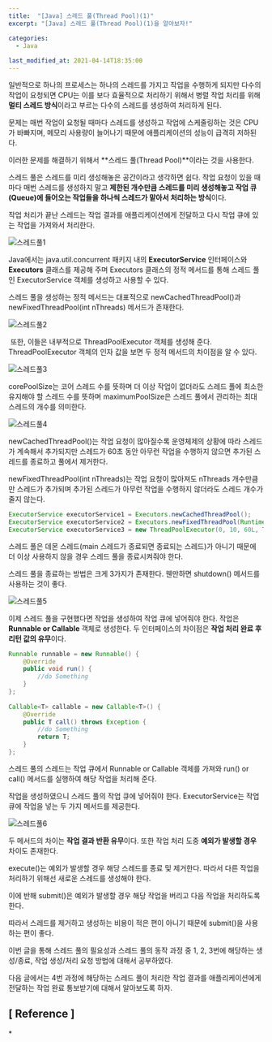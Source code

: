 ```yaml
---
title:  "[Java] 스레드 풀(Thread Pool)(1)"
excerpt: "[Java] 스레드 풀(Thread Pool)(1)을 알아보자!"

categories:
  - Java
  
last_modified_at: 2021-04-14T18:35:00
---
```


일반적으로 하나의 프로세스는 하나의 스레드를 가지고 작업을 수행하게 되지만 다수의 작업이 요청되면 CPU는 이를 보다 효율적으로 처리하기 위해서 병렬 작업 처리를 위해 **멀티 스레드 방식**이라고 부르는 다수의 스레드를 생성하여 처리하게 된다.  

문제는 매번 작업이 요청될 때마다 스레드를 생성하고 작업에 스케줄링하는 것은 CPU가 바빠지며, 메모리 사용량이 늘어나기 때문에 애플리케이션의 성능이 급격히 저하된다.  

이러한 문제를 해결하기 위해서 **스레드 풀(Thread Pool)**이라는 것을 사용한다.  

스레드 풀은 스레드를 미리 생성해놓은 공간이라고 생각하면 쉽다. 작업 요청이 있을 때마다 매번 스레드를 생성하지 말고 **제한된 개수만큼 스레드를 미리 생성해놓고 작업 큐(Queue)에 들어오는 작업들을 하나씩 스레드가 맡아서 처리하는 방식**이다.  

작업 처리가 끝난 스레드는 작업 결과를 애플리케이션에게 전달하고 다시 작업 큐에 있는 작업을 가져와서 처리한다.  

![스레드풀1](https://user-images.githubusercontent.com/53072057/114653386-e61c5f00-9d22-11eb-8a8c-e0283170630d.JPG)  


Java에서는 java.util.concurrent 패키지 내의 **ExecutorService** 인터페이스와 **Executors** 클래스를 제공해 주며 Executors 클래스의 정적 메서드를 통해 스레드 풀인 ExecutorService 객체를 생성하고 사용할 수 있다.  

스레드 풀을 생성하는 정적 메서드는 대표적으로 newCachedThreadPool()과 newFixedThreadPool(int nThreads) 메서드가 존재한다.  

![스레드풀2](https://user-images.githubusercontent.com/53072057/114653389-e74d8c00-9d22-11eb-9059-0bdfe1aa37b0.JPG)  

​
또한, 이들은 내부적으로 ThreadPoolExecutor 객체를 생성해 준다. ThreadPoolExecutor 객체의 인자 값을 보면 두 정적 메서드의 차이점을 알 수 있다.  

![스레드풀3](https://user-images.githubusercontent.com/53072057/114653390-e7e62280-9d22-11eb-8f78-980afccb9487.JPG)  


corePoolSize는 코어 스레드 수를 뜻하며 더 이상 작업이 없더라도 스레드 풀에 최소한 유지해야 할 스레드 수를 뜻하며 maximumPoolSize은 스레드 풀에서 관리하는 최대 스레드의 개수를 의미한다.  

![스레드풀4](https://user-images.githubusercontent.com/53072057/114653391-e7e62280-9d22-11eb-8b47-f9e3551a2616.JPG)  


newCachedThreadPool()는 작업 요청이 많아질수록 운영체제의 상황에 따라 스레드가 계속해서 추가되지만 스레드가 60초 동안 아무런 작업을 수행하지 않으면 추가된 스레드를 종료하고 풀에서 제거한다.  

newFixedThreadPool(int nThreads)는 작업 요청이 많아져도 nThreads 개수만큼만 스레드가 추가되며 추가된 스레드가 아무런 작업을 수행하지 않더라도 스레드 개수가 줄지 않는다.  

```java
ExecutorService executorService1 = Executors.newCachedThreadPool();
ExecutorService executorService2 = Executors.newFixedThreadPool(Runtime.getRuntime().availableProcessors());
ExecutorService executorService3 = new ThreadPoolExecutor(0, 10, 60L, TimeUnit.MICROSECONDS, new SynchronousQueue<>());
```


스레드 풀은 데몬 스레드(main 스레드가 종료되면 종료되는 스레드)가 아니기 때문에 더 이상 사용하지 않을 경우 스레드 풀을 종료시켜줘야 한다.  

스레드 풀을 종료하는 방법은 크게 3가지가 존재한다. 웬만하면 shutdown() 메서드를 사용하는 것이 좋다.  

![스레드풀5](https://user-images.githubusercontent.com/53072057/114653392-e87eb900-9d22-11eb-8253-2235b2427c6a.JPG)  


이제 스레드 풀을 구현했다면 작업을 생성하여 작업 큐에 넣어줘야 한다. 작업은 **Runnable or Callable** 객체로 생성한다. 두 인터페이스의 차이점은 **작업 처리 완료 후 리턴 값의 유무**이다.  

```java
Runnable runnable = new Runnable() {
	@Override
	public void run() {
		//do Something
	}
};
	
Callable<T> callable = new Callable<T>() {
	@Override
	public T call() throws Exception {
		//do Something
		return T;
	}
};
```

스레드 풀의 스레드는 작업 큐에서 Runnable or Callable 객체를 가져와 run() or call() 메서드를 실행하여 해당 작업을 처리해 준다.  


작업을 생성하였으니 스레드 풀의 작업 큐에 넣어줘야 한다. ExecutorService는 작업 큐에 작업을 넣는 두 가지 메서드를 제공한다.  

![스레드풀6](https://user-images.githubusercontent.com/53072057/114653393-e87eb900-9d22-11eb-91da-d8c721491524.JPG)  


두 메서드의 차이는 **작업 결과 반환 유무**이다. 또한 작업 처리 도중 **예외가 발생할 경우** 차이도 존재한다.  

execute()는 예외가 발생할 경우 해당 스레드를 종료 및 제거한다. 따라서 다른 작업을 처리하기 위해선 새로운 스레드를 생성해야 한다.  

이에 반해 submit()은 예외가 발생할 경우 해당 작업을 버리고 다음 작업을 처리하도록 한다.  

따라서 스레드를 제거하고 생성하는 비용이 적은 편이 아니기 때문에 submit()을 사용하는 편이 좋다.  


이번 글을 통해 스레드 풀의 필요성과 스레드 풀의 동작 과정 중 1, 2, 3번에 해당하는 생성/종료, 작업 생성/처리 요청 방법에 대해서 공부하였다.  

다음 글에서는 4번 과정에 해당하는 스레드 풀이 처리한 작업 결과를 애플리케이션에게 전달하는 작업 완료 통보받기에 대해서 알아보도록 하자.  




<h2>[ Reference ]</h2>  
* <https://www.youtube.com/watch?v=YYhcu8BQseg>  
